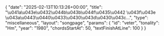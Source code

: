 {
    "date": "2025-02-13T10:13:26+00:00",
    "title": "\u041a\u043e\u0432\u044b\u043b\u044f\u0435\u0442 \u043f\u043e \u043a\u0443\u0440\u0433\u0430\u043d\u0430\u043c...",
    "type": "miscellaneous",
    "layout": "songpage",
    "params": {
        "id": "veter",
        "tonality": "Hm",
        "year": "1980",
        "chordsStartAt": 50,
        "textFinishAtLine": 100
    }
}